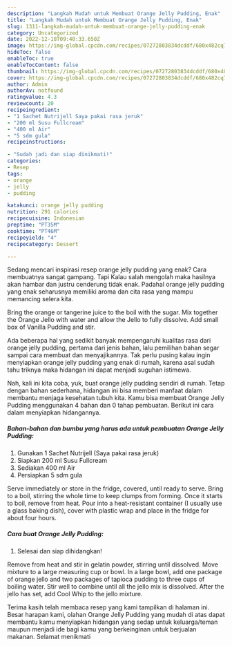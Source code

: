 ```yaml
---
description: "Langkah Mudah untuk Membuat Orange Jelly Pudding, Enak"
title: "Langkah Mudah untuk Membuat Orange Jelly Pudding, Enak"
slug: 1311-langkah-mudah-untuk-membuat-orange-jelly-pudding-enak
category: Uncategorized
date: 2022-12-18T09:40:33.650Z
image: https://img-global.cpcdn.com/recipes/07272803834dcddf/680x482cq70/orange-jelly-pudding-foto-resep-utama.jpg
hideToc: false
enableToc: true
enableTocContent: false
thumbnail: https://img-global.cpcdn.com/recipes/07272803834dcddf/680x482cq70/orange-jelly-pudding-foto-resep-utama.jpg
cover: https://img-global.cpcdn.com/recipes/07272803834dcddf/680x482cq70/orange-jelly-pudding-foto-resep-utama.jpg
author: Admin
authorAv: notfound
ratingvalue: 4.3
reviewcount: 20
recipeingredient:
- "1 Sachet Nutrijell Saya pakai rasa jeruk"
- "200 ml Susu Fullcream"
- "400 ml Air"
- "5 sdm gula"
recipeinstructions:

- "Sudah jadi dan siap dinikmati!"
categories:
- Resep
tags:
- orange
- jelly
- pudding

katakunci: orange jelly pudding 
nutrition: 291 calories
recipecuisine: Indonesian
preptime: "PT35M"
cooktime: "PT46M"
recipeyield: "4"
recipecategory: Dessert

---
```



Sedang mencari inspirasi resep orange jelly pudding yang enak? Cara membuatnya sangat gampang. Tapi Kalau salah mengolah maka hasilnya akan hambar dan justru cenderung tidak enak. Padahal orange jelly pudding yang enak seharusnya memiliki aroma dan cita rasa yang mampu memancing selera kita.


Bring the orange or tangerine juice to the boil with the sugar. Mix together the Orange Jello with water and allow the Jello to fully dissolve. Add small box of Vanilla Pudding and stir.

Ada beberapa hal yang sedikit banyak mempengaruhi kualitas rasa dari orange jelly pudding, pertama dari jenis bahan, lalu pemilihan bahan segar sampai cara membuat dan menyajikannya. Tak perlu pusing kalau ingin menyiapkan orange jelly pudding yang enak di rumah, karena asal sudah tahu triknya maka hidangan ini dapat menjadi suguhan istimewa.


Nah, kali ini kita coba, yuk, buat orange jelly pudding sendiri di rumah. Tetap dengan bahan sederhana, hidangan ini bisa memberi manfaat dalam membantu menjaga kesehatan tubuh kita. Kamu bisa membuat Orange Jelly Pudding menggunakan 4 bahan dan 0 tahap pembuatan. Berikut ini cara dalam menyiapkan hidangannya.

<!--inarticleads1-->

##### Bahan-bahan dan bumbu yang harus ada untuk pembuatan Orange Jelly Pudding:

1. Gunakan 1 Sachet Nutrijell (Saya pakai rasa jeruk)
1. Siapkan 200 ml Susu Fullcream
1. Sediakan 400 ml Air
1. Persiapkan 5 sdm gula


Serve immediately or store in the fridge, covered, until ready to serve. Bring to a boil, stirring the whole time to keep clumps from forming. Once it starts to boil, remove from heat. Pour into a heat-resistant container (I usually use a glass baking dish), cover with plastic wrap and place in the fridge for about four hours. 

<!--inarticleads2-->

##### Cara buat Orange Jelly Pudding:


1. Selesai dan siap dihidangkan!

Remove from heat and stir in gelatin powder, stirring until dissolved. Move mixture to a large measuring cup or bowl. In a large bowl, add one package of orange jello and two packages of tapioca pudding to three cups of boiling water. Stir well to combine until all the jello mix is dissolved. After the jello has set, add Cool Whip to the jello mixture. 

Terima kasih telah membaca resep yang kami tampilkan di halaman ini. Besar harapan kami, olahan Orange Jelly Pudding yang mudah di atas dapat membantu kamu menyiapkan hidangan yang sedap untuk keluarga/teman maupun menjadi ide bagi kamu yang berkeinginan untuk berjualan makanan. Selamat menikmati
